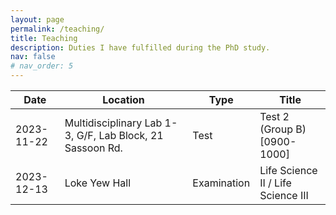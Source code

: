```yaml
---
layout: page
permalink: /teaching/
title: Teaching
description: Duties I have fulfilled during the PhD study.
nav: false
# nav_order: 5
---
```

| Date       | Location                                                  | Type        | Title                              |
| ---------- | --------------------------------------------------------- | ----------- | ---------------------------------- |
| 2023-11-22 | Multidisciplinary Lab 1-3, G/F, Lab Block, 21 Sassoon Rd. | Test        | Test 2 (Group B) [0900-1000]       |
| 2023-12-13 | Loke Yew Hall                                             | Examination | Life Science II / Life Science III |
